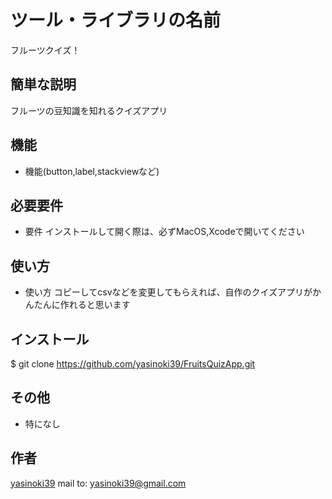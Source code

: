 # ツール・ライブラリの名前
 フルーツクイズ！
 
## 簡単な説明
 フルーツの豆知識を知れるクイズアプリ

## 機能
 
- 機能(button,label,stackviewなど)
 
## 必要要件
 
- 要件 インストールして開く際は、必ずMacOS,Xcodeで開いてください
 
## 使い方
 
- 使い方 コピーしてcsvなどを変更してもらえれば、自作のクイズアプリがかんたんに作れると思います

## インストール

$ git clone https://github.com/yasinoki39/FruitsQuizApp.git

## その他

- 特になし
 
## 作者
 
[yasinoki39](https://twitter.com/yasinoki39)
mail to: yasinoki39@gmail.com
 